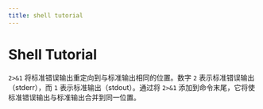 ```yaml
---
title: shell tutorial
---
```


# Shell Tutorial

`2>&1` 将标准错误输出重定向到与标准输出相同的位置。数字 `2` 表示标准错误输出（stderr），而 `1` 表示标准输出（stdout）。通过将 `2>&1` 添加到命令末尾，它将使标准错误输出与标准输出合并到同一位置。